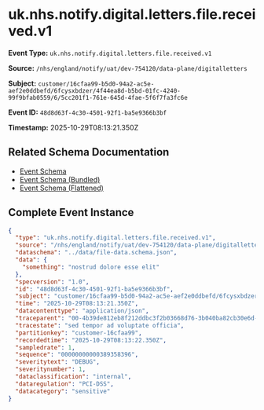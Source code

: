 # uk.nhs.notify.digital.letters.file.received.v1

**Event Type:** `uk.nhs.notify.digital.letters.file.received.v1`

**Source:** `/nhs/england/notify/uat/dev-754120/data-plane/digitalletters`

**Subject:** `customer/16cfaa99-b5d0-94a2-ac5e-aef2e0ddbefd/6fcysxbdzer/4f44ea8d-b5bd-01fc-4240-99f9bfab0559/6/5cc201f1-761e-645d-4fae-5f6f7fa3fc6e`

**Event ID:** `48d8d63f-4c30-4501-92f1-ba5e9366b3bf`

**Timestamp:** 2025-10-29T08:13:21.350Z

## Related Schema Documentation

- [Event Schema](../file-received.schema.md)
- [Event Schema (Bundled)](../file-received.bundle.schema.md)
- [Event Schema (Flattened)](../file-received.flattened.schema.md)

## Complete Event Instance

```json
{
  "type": "uk.nhs.notify.digital.letters.file.received.v1",
  "source": "/nhs/england/notify/uat/dev-754120/data-plane/digitalletters",
  "dataschema": "../data/file-data.schema.json",
  "data": {
    "something": "nostrud dolore esse elit"
  },
  "specversion": "1.0",
  "id": "48d8d63f-4c30-4501-92f1-ba5e9366b3bf",
  "subject": "customer/16cfaa99-b5d0-94a2-ac5e-aef2e0ddbefd/6fcysxbdzer/4f44ea8d-b5bd-01fc-4240-99f9bfab0559/6/5cc201f1-761e-645d-4fae-5f6f7fa3fc6e",
  "time": "2025-10-29T08:13:21.350Z",
  "datacontenttype": "application/json",
  "traceparent": "00-4b39de812eb8f212ddbc3f2b03668d76-3b040ba82cb30e6d-01",
  "tracestate": "sed tempor ad voluptate officia",
  "partitionkey": "customer-16cfaa99",
  "recordedtime": "2025-10-29T08:13:22.350Z",
  "sampledrate": 1,
  "sequence": "00000000000389358396",
  "severitytext": "DEBUG",
  "severitynumber": 1,
  "dataclassification": "internal",
  "dataregulation": "PCI-DSS",
  "datacategory": "sensitive"
}
```
